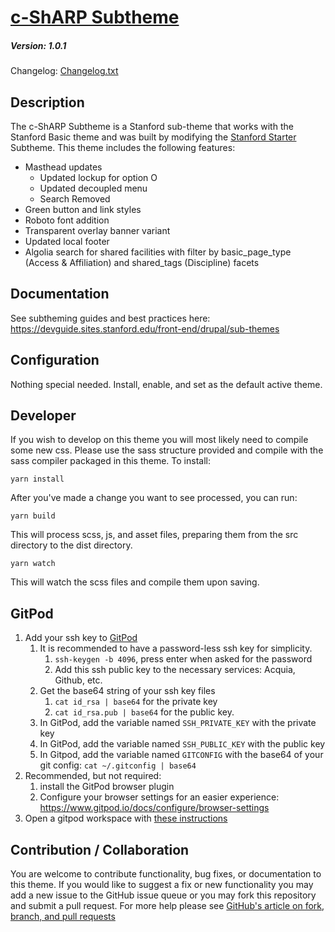 # [c-ShARP Subtheme](https://github.com/SU-SWS/c_ShARP_subtheme)
##### Version: 1.0.1

Changelog: [Changelog.txt](CHANGELOG.txt)

Description
---

The c-ShARP Subtheme is a Stanford sub-theme that works with the Stanford Basic theme and was built by modifying the [Stanford Starter](https://github.com/SU-SWS/c_sharp_subtheme) Subtheme. This theme includes the following features:
- Masthead updates
  - Updated lockup for option O
  - Updated decoupled menu
  - Search Removed
- Green button and link styles
- Roboto font addition
- Transparent overlay banner variant
- Updated local footer
- Algolia search for shared facilities with filter by basic_page_type (Access & Affiliation) and shared_tags (Discipline) facets

Documentation
---
See subtheming guides and best practices here: 
https://devguide.sites.stanford.edu/front-end/drupal/sub-themes 

Configuration
---

Nothing special needed. Install, enable, and set as the default active theme.

Developer
---

If you wish to develop on this theme you will most likely need to compile some new css. Please use the sass structure provided and compile with the sass compiler packaged in this theme. To install:

```
yarn install
```
After you've made a change you want to see processed, you can run:
```
yarn build
```
This will process scss, js, and asset files, preparing them from the src directory to the dist directory.

```
yarn watch
```
This will watch the scss files and compile them upon saving.

GitPod
---
1. Add your ssh key to [GitPod](https://gitpod.io/variables)
   1. It is recommended to have a password-less ssh key for simplicity.
      1. `ssh-keygen -b 4096`, press enter when asked for the password
      2. Add this ssh public key to the necessary services: Acquia, Github, etc.
   2. Get the base64 string of your ssh key files
      1. `cat id_rsa | base64` for the private key
      2. `cat id_rsa.pub | base64` for the public key.
   3. In GitPod, add the variable named `SSH_PRIVATE_KEY` with the private key
   4. In GitPod, add the variable named `SSH_PUBLIC_KEY` with the public key
   5. In Gitpod, add the variable named `GITCONFIG` with the base64 of your git config: `cat ~/.gitconfig | base64`
2. Recommended, but not required:
   1. install the GitPod browser plugin
   2. Configure your browser settings for an easier experience: https://www.gitpod.io/docs/configure/browser-settings
3. Open a gitpod workspace with [these instructions](https://www.gitpod.io/docs/getting-started#start-your-first-workspace)


Contribution / Collaboration
---

You are welcome to contribute functionality, bug fixes, or documentation to this theme. If you would like to suggest a fix or new functionality you may add a new issue to the GitHub issue queue or you may fork this repository and submit a pull request. For more help please see [GitHub's article on fork, branch, and pull requests](https://help.github.com/articles/using-pull-requests)
